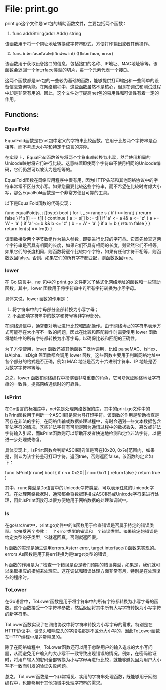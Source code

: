# File: print.go

print.go这个文件是net包的辅助函数文件，主要包括两个函数：

1. func addrString(addr Addr) string

该函数用于将一个网址地址转换成字符串形式，方便打印输出或者其他操作。

2. func interfaceTable(ifindex int) ([]Interface, error)

该函数用于获取设备接口的信息，包括接口的名称、IP地址、MAC地址等等。该函数会返回一个Interface类型的切片，每一个元素代表一个接口。

这两个函数都是net包的一些较为基础的函数，能够提供打印输出和一些简单的设备信息查询功能。在网络编程中，这些函数虽然不是核心，但是在调试和测试过程中却是非常有用的。因此，这个文件对于提高net包的易用性和可读性有着一定的作用。

## Functions:

### EqualFold

EqualFold函数是在net包中定义的字符串比较函数。它用于比较两个字符串是否相等，而不考虑大小写和特定于语言的差异。

在实现上，EqualFold函数首先将两个字符串都转换为小写，然后使用相同的Unicode映射将它们进行比较。这意味着即使两个字符串不使用相同的Unicode编码，它们仍然可以被认为是相等的。

EqualFold函数在网络应用程序中很有用，因为HTTP头部和其他网络协议中的字符串常常不区分大小写。如果您需要比较这些字符串，而不希望在比较时考虑大小写，那么EqualFold函数是一个非常方便且可靠的工具。

以下是EqualFold函数的代码实现：

func equalFold(s, t []byte) bool {
    for i, _ := range s {
        if i >= len(t) {
            return false
        }
        if s[i] == t[i] {
            continue
        }
        a := s[i]
        b := t[i]
        if 'a' <= a && a <= 'z' {
            a += 'A' - 'a'
        }
        if 'a' <= b && b <= 'z' {
            b += 'A' - 'a'
        }
        if a != b {
            return false
        }
    }
    return len(s) == len(t)
}

该函数接受两个字节数组作为输入参数，即要进行比较的字符串。它首先检查这两个字符串是否具有相同的长度，如果它们不具有相同的长度，则显然它们不相等。如果它们的长度相同，则函数将逐个比较每个字符，如果有任何字符不相等，则函数返回false。否则，如果它们的所有字符都匹配，则函数返回true。



### lower

在 Go 语言中，net 包中的 print.go 文件定义了格式化网络地址的函数和一些辅助函数。其中，lower 函数用于将字符串中的所有字符转换为小写字母。

具体来说，lower 函数的作用是：

1. 将字符串中的字母部分全部转换为小写字母；
2. 不会影响字符串中的数字和符号等非字母部分。

在网络通信中，通常要对地址进行比较和匹配操作。由于网络地址的字符串表示方式可能存在大小写不一致的问题，因此在比较和匹配操作时需要使用 lower 函数将地址中的所有字符都转换为小写字母，以确保比较和匹配的正确性。

为了方便使用，lower 函数还被其他函数广泛地调用，比如 parseMAC、isHex、isAlpha、isDigit 等函数都会调用 lower 函数。这些函数主要用于判断网络地址中各个部分的格式是否正确，例如 MAC 地址是否为十六进制字符串、IP 地址是否为数字字符串等等。

总之，lower 函数在网络编程中扮演着非常重要的角色，它可以保证网络地址字符串的一致性，提高网络通信时的可靠性。



### IsPrint

在Go语言的标准库中，net包是处理网络数据的库，其中的print.go文件中的IsPrint函数用于判断一个ASCII码是否为可打印字符。该函数的作用是帮助检查是否存在非法的字符，在网络传输或数据处理过程中，有时会遇到一些文本数据包含非法字符的情况，这些非法字符有可能是因为通讯过程中的数据丢失、篡改或非法字符输入引起，而IsPrint函数则可以帮助开发者快速地检测和定位非法字符，以便进一步处理或修复。

具体实现上，IsPrint函数会判断ASCII码的值是否在[0x20, 0x7e]范围内，如果是，则认为该字符是可打印字符，返回true，否则返回false。该函数的定义如下：

func IsPrint(r rune) bool {
    if r <= 0x20 || r == 0x7f {
        return false
    }
    return true
}

其中，rune类型是Go语言中的Unicode字符类型，可以表示任意的Unicode字符。在处理网络数据时，通常都会将数据转换成ASCII码或Unicode字符来进行处理，因此IsPrint函数可以很方便地用于网络数据的处理和调试中。



### Is

在go/src/net中，print.go文件中的Is函数用于检查错误是否属于特定的错误类型。它接受两个参数：一个error类型的错误和一个错误类型。如果给定的错误是给定类型的子类型，它就返回真。否则就返回假。

Is函数的实现是通过调用errors.As(err error, target interface{})函数来实现的。errors.As函数是用于将err转换为是target类型的错误。

Is函数的作用是为了检查一个错误是否是我们预期的错误类型，如果是，我们就可以采取相应的措施来处理它。这在调试和错误处理方面非常有用，特别是在处理复杂的程序时。



### ToLower

在Go语言中，ToLower函数是用于将字符串中的所有字符都转换为小写字母的函数。这个函数接受一个字符串参数，然后返回将其中所有大写字符转换为小写字符的新字符串。

ToLower函数实现了在网络协议中将字符串转换为小写字母的需求。特别是在HTTP协议中，请求头和响应头的字段名都是不区分大小写的，因此ToLower函数在HTTP编程中是非常常见的。

除了在网络编程中，ToLower函数还可以用于忽略用户的输入造成的大小写问题，从而避免用户输入的大小写不一致导致出现错误的情况。例如，在密码验证时，将用户输入的密码全部转换为小写字母再进行比较，就能够避免因为用户大小写不一致而引发的验证失败问题。

总之，ToLower函数是一个非常常见、实用的字符串处理函数，既能够用于网络编程中，也能够用于其他领域中处理字符串的需求。



